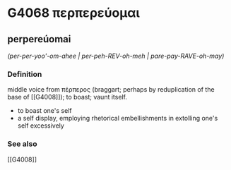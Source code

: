 # G4068 περπερεύομαι

## perpereúomai

_(per-per-yoo'-om-ahee | per-peh-REV-oh-meh | pare-pay-RAVE-oh-may)_

### Definition

middle voice from πέρπερος (braggart; perhaps by reduplication of the base of [[G4008]]); to boast; vaunt itself.

- to boast one's self
- a self display, employing rhetorical embellishments in extolling one's self excessively

### See also

[[G4008]]

